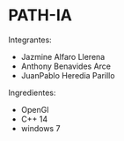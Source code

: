 # PATH-IA

Integrantes:
- Jazmine Alfaro Llerena
- Anthony Benavides Arce
- JuanPablo Heredia Parillo

Ingredientes:
- OpenGl
- C++ 14
- windows 7
